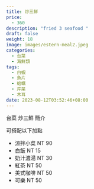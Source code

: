 ```yaml
---
title: 炒三鮮
price:
  - 360
description: "fried 3 seafood "
draft: false
weight: 18
image: images/estern-meal2.jpeg
categories:
  - 台菜
  - 海鮮類
tags:
  - 白蝦
  - 魚片
  - 蛤蠣
  - 芹菜
  - 木耳
date: 2023-08-12T03:52:46+08:00
---
```


台菜 炒三鮮 簡介

可搭配以下加點

- 涼拌小菜  NT 90
- 白飯 NT 15
- 奶汁濃湯 NT 30
- 紅茶  NT 50
- 美式咖啡 NT 50
- 可樂 NT 50
